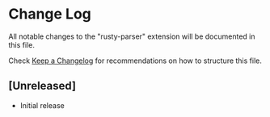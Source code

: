 # Change Log

All notable changes to the "rusty-parser" extension will be documented in this file.

Check [Keep a Changelog](http://keepachangelog.com/) for recommendations on how to structure this file.

## [Unreleased]

- Initial release
